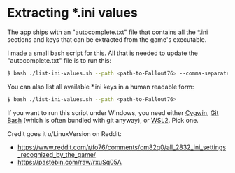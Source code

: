 # Extracting *.ini values

The app ships with an "autocomplete.txt" file that contains all the *.ini sections and keys that can be extracted from the game's executable.

I made a small bash script for this. All that is needed to update the "autocomplete.txt" file is to run this:

```bash
$ bash ./list-ini-values.sh --path <path-to-Fallout76> --comma-separated > ./Additional\ files/autocomplete.txt
```

You can also list all available *.ini keys in a human readable form:

```bash
$ bash ./list-ini-values.sh --path <path-to-Fallout76>
```

If you want to run this script under Windows, you need either [Cygwin](https://www.cygwin.com/), [Git Bash](https://gitforwindows.org/) (which is often bundled with git anyway), or [WSL2](https://learn.microsoft.com/en-us/windows/wsl/). Pick one.

Credit goes it u/LinuxVersion on Reddit:
- https://www.reddit.com/r/fo76/comments/om82q0/all_2832_ini_settings_recognized_by_the_game/
- https://pastebin.com/raw/rxuSq05A